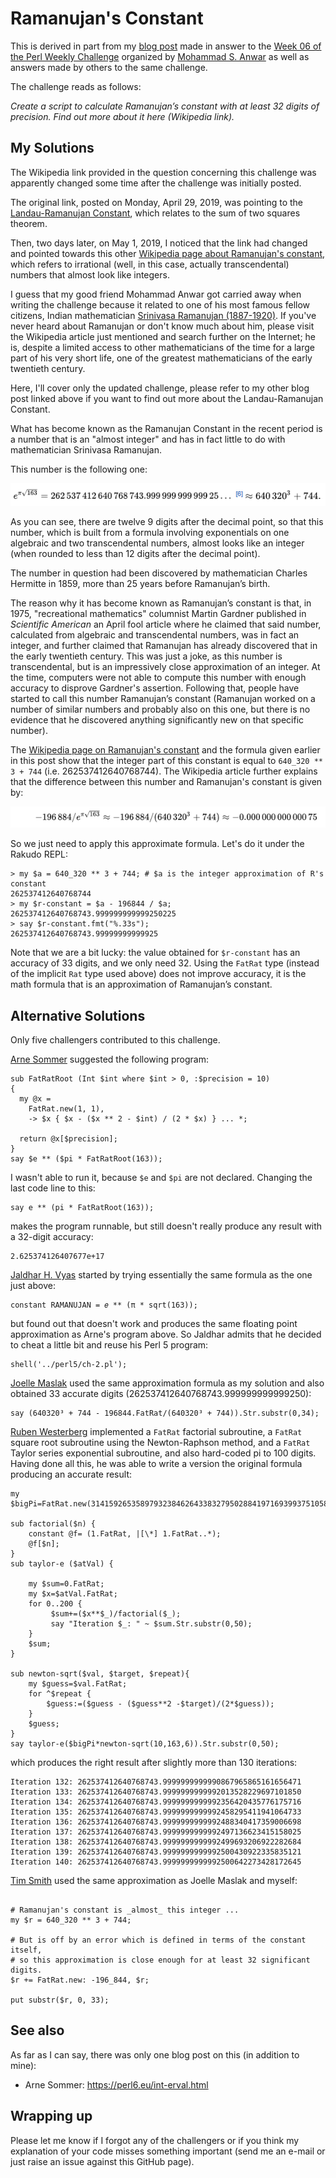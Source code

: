 # Ramanujan's Constant

This is derived in part from my [blog post](http://blogs.perl.org/users/laurent_r/2019/05/perl-weekly-challenge-6-ramanujans-constant.html) made in answer to the [Week 06 of the Perl Weekly Challenge](https://perlweeklychallenge.org/blog/perl-weekly-challenge-006/) organized by  <a href="http://blogs.perl.org/users/mohammad_s_anwar/">Mohammad S. Anwar</a> as well as answers made by others to the same challenge.

The challenge reads as follows:

*Create a script to calculate Ramanujan’s constant with at least 32 digits of precision. Find out more about it here (Wikipedia link).*

## My Solutions

The Wikipedia link provided in the question concerning this challenge was apparently changed some time after the challenge was initially posted. 

The original link, posted on Monday, April 29, 2019, was pointing to the [Landau-Ramanujan Constant](https://en.wikipedia.org/wiki/Landau%E2%80%93Ramanujan_constant), which relates to the sum of two squares theorem.

Then, two days later, on May 1, 2019, I noticed that the link had changed and pointed towards this other [Wikipedia page about Ramanujan's constant](https://en.wikipedia.org/wiki/Heegner_number#Almost_integers_and_Ramanujan's_constant), which refers to irrational (well, in this case, actually transcendental) numbers that almost look like integers.

I guess that my good friend Mohammad Anwar got carried away when writing the challenge because it related to one of his most famous fellow citizens, Indian mathematician [Srinivasa Ramanujan (1887-1920)](https://en.wikipedia.org/wiki/Srinivasa_Ramanujan). If you've never heard about Ramanujan or don't know much about him, please visit the Wikipedia article just mentioned and search further on the Internet; he is, despite a limited access to other mathematicians of the time for a large part of his very short life, one of the greatest mathematicians of the early twentieth century. 

Here, I'll cover only the updated challenge, please refer to my other blog post linked above if you want to find out more about the Landau-Ramanujan Constant.


What has become known as the Ramanujan Constant in the recent period is a number that is an "almost integer" and has in fact little to do with mathematician Srinivasa Ramanujan.

This number is the following one:

![](./Figures/Ramanujan_3.gif)

As you can see, there are twelve 9 digits after the decimal point, so that this number, which is built from a formula involving exponentials on one algebraic and two transcendental numbers, almost looks like an integer (when rounded to less than 12 digits after the decimal point). 

The number in question had been discovered by mathematician Charles Hermitte in 1859, more than 25 years before Ramanujan’s birth.

The reason why it has become known as Ramanujan’s constant is that, in 1975, "recreational mathematics" columnist Martin Gardner published in *Scientific American* an April fool article where he claimed that said number, calculated from algebraic and transcendental numbers, was in fact an integer, and further claimed that Ramanujan has already discovered that in the early twentieth century. This was just a joke, as this number is transcendental, but is an impressively close approximation of an integer. At the time, computers were not able to compute this number with enough accuracy to disprove Gardner's assertion. Following that, people have started to call this number Ramanujan’s constant (Ramanujan worked on a number of similar numbers and probably also on this one, but there is no evidence that he discovered anything significantly new on that specific number).

The [Wikipedia page on Ramanujan's constant](https://en.wikipedia.org/wiki/Heegner_number#Almost_integers_and_Ramanujan's_constant) and the formula given earlier in this post show that the integer part of this constant is equal to `640_320 ** 3 + 744` (i.e. 262537412640768744). The Wikipedia article further explains that the difference between this number and Ramanujan's constant is given by:

![](./Figures/Ramanujan_4.gif)

So we just need to apply this approximate formula. Let's do it under the Rakudo REPL:

    > my $a = 640_320 ** 3 + 744; # $a is the integer approximation of R's constant
    262537412640768744
    > my $r-constant = $a - 196844 / $a;
    262537412640768743.999999999999250225
    > say $r-constant.fmt("%.33s");
    262537412640768743.99999999999925

Note that we are a bit lucky: the value obtained for `$r-constant` has an accuracy of 33 digits, and we only need 32. Using the `FatRat` type (instead of the implicit `Rat` type used above) does not improve accuracy, it is the math formula that is an approximation of Ramanujan’s constant.

## Alternative Solutions

Only five challengers contributed to this challenge.

[Arne Sommer](https://github.com/manwar/perlweeklychallenge-club/blob/master/challenge-006/arne-sommer/perl6/ch-2.p6) suggested the following program:

``` Perl6
sub FatRatRoot (Int $int where $int > 0, :$precision = 10)
{
  my @x =
    FatRat.new(1, 1),
    -> $x { $x - ($x ** 2 - $int) / (2 * $x) } ... *;

  return @x[$precision];
}
say $e ** ($pi * FatRatRoot(163));
```

I wasn't able to run it, because `$e` and `$pi` are not declared. Changing the last code line to this:

``` Perl6
say e ** (pi * FatRatRoot(163));
```
makes the program runnable, but still doesn't really produce any result with a 32-digit accuracy:

    2.625374126407677e+17

[Jaldhar H. Vyas](https://github.com/manwar/perlweeklychallenge-club/blob/master/challenge-006/jaldhar-h-vyas/perl6/ch-2.p6) started by trying essentially the same formula as the one just above:

``` Perl6
constant RAMANUJAN = 𝑒 ** (π * sqrt(163));
```
but found out that doesn't work and produces the same floating point approximation as Arne's program above. So Jaldhar admits that he decided to cheat a little bit and reuse his Perl 5 program:

``` Perl6
shell('../perl5/ch-2.pl');
```

[Joelle Maslak](https://github.com/manwar/perlweeklychallenge-club/blob/master/challenge-006/joelle-maslak/perl6/ch-2.p6) used the same approximation formula as my solution and also obtained 33 accurate digits (262537412640768743.999999999999250):

``` Perl6
say (640320³ + 744 - 196844.FatRat/(640320³ + 744)).Str.substr(0,34);
```

[Ruben Westerberg](https://github.com/manwar/perlweeklychallenge-club/blob/master/challenge-006/ruben-westerberg/perl6/ch-2.p6) implemented a `FatRat` factorial subroutine, a `FatRat` square root subroutine using the Newton-Raphson method, and a `FatRat` Taylor series exponential subroutine, and also hard-coded pi to 100 digits. Having done all this, he was able to write a version the original formula producing an accurate result:

``` Perl6
my $bigPi=FatRat.new(31415926535897932384626433832795028841971693993751058209749445923078164062862089986280348253421170679,10**100);

sub factorial($n) {
	constant @f= (1.FatRat, |[\*] 1.FatRat..*);
	@f[$n];
}
sub taylor-e ($atVal) {

	my $sum=0.FatRat;
	my $x=$atVal.FatRat;
	for 0..200 {
		 $sum+=($x**$_)/factorial($_);
		 say "Iteration $_: " ~ $sum.Str.substr(0,50);
	}
	$sum;
}

sub newton-sqrt($val, $target, $repeat){
	my $guess=$val.FatRat;
	for ^$repeat {
		$guess:=($guess - ($guess**2 -$target)/(2*$guess));
	}
	$guess;
}
say taylor-e($bigPi*newton-sqrt(10,163,6)).Str.substr(0,50);
```

which produces the right result after slightly more than 130 iterations:

    Iteration 132: 262537412640768743.9999999999990867965865161656471
    Iteration 133: 262537412640768743.9999999999992013528229697101850
    Iteration 134: 262537412640768743.9999999999992356420435776175716
    Iteration 135: 262537412640768743.9999999999992458295411941064733
    Iteration 136: 262537412640768743.9999999999992488340417359006698
    Iteration 137: 262537412640768743.9999999999992497136623415158025
    Iteration 138: 262537412640768743.9999999999992499693206922282684
    Iteration 139: 262537412640768743.9999999999992500430922335835121
    Iteration 140: 262537412640768743.9999999999992500642273428172645

[Tim Smith](https://github.com/manwar/perlweeklychallenge-club/blob/master/challenge-006/tim-smith/perl6/ch-2.p6) used the same approximation as Joelle Maslak and myself:

``` Perl6

# Ramanujan's constant is _almost_ this integer ...
my $r = 640_320 ** 3 + 744;

# But is off by an error which is defined in terms of the constant itself,
# so this approximation is close enough for at least 32 significant digits.
$r += FatRat.new: -196_844, $r;

put substr($r, 0, 33);
```

## See also

As far as I can say, there was only one blog post on this (in addition to mine):

* Arne Sommer: https://perl6.eu/int-erval.html

## Wrapping up

Please let me know if I forgot any of the challengers or if you think my explanation of your code misses something important (send me an e-mail or just raise an issue against this GitHub page).



